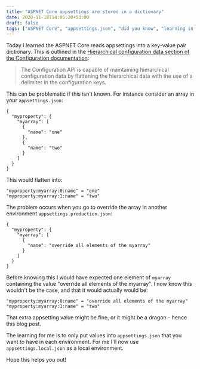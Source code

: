 ```yaml
---
title: "ASPNET Core appsettings are stored in a dictionary"
date: 2020-11-18T14:05:20+53:00
draft: false
tags: ["ASPNET Core", "appsettings.json", "did you know", "learning in the open"]
---
```


Today I learned the ASPNET Core reads appsettings into a key-value pair dictionary.  This is outlined in the [Hierarchical configuration data section of the Configuration documentation](https://docs.microsoft.com/en-us/aspnet/core/fundamentals/configuration/?view=aspnetcore-2.1#hierarchical-configuration-data-1):

> The Configuration API is capable of maintaining hierarchical configuration data by flattening the hierarchical data with the use of a delimiter in the configuration keys.

This can be problematic if this isn't known.  For instance consider an array in your `appsettings.json`:

```
{
  "myproperty": {
    "myarray": [
      {
        "name": "one"
      },
      {
        "name": "two"
      }
    ]
  }
}
```
This would flatten into:

```
"myproperty:myarray:0:name" = "one"
"myproperty:myarray:1:name" = "two"
```

The problem occurs when you go to override the array in another environment `appsettings.production.json`:

```
{
  "myproperty": {
    "myarray": [
      {
        "name": "override all elements of the myarray"
      }
    ]
  }
}
```

Before knowing this I would have expected one element of `myarray` containing the value "override all elements of the myarray".  I now know this wouldn't be the case, and that it would actually would be:

```
"myproperty:myarray:0:name" = "override all elements of the myarray"
"myproperty:myarray:1:name" = "two"
```

That extra appsetting value might be fine, or it might be a dragon - hence this blog post.

The learning for me is to only put values into `appsettings.json` that you want to have in each environment. For me I'll now use `appsettings.local.json` as a local environment.

Hope this helps you out!